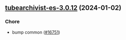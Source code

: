 

## [tubearchivist-es-3.0.12](https://github.com/truecharts/charts/compare/tubearchivist-es-3.0.11...tubearchivist-es-3.0.12) (2024-01-02)

### Chore



- bump common ([#16751](https://github.com/truecharts/charts/issues/16751))